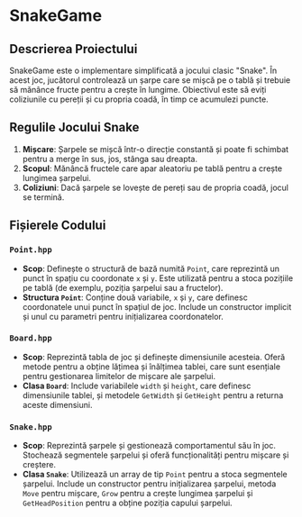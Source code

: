 # SnakeGame

## Descrierea Proiectului

SnakeGame este o implementare simplificată a jocului clasic "Snake". În acest joc, jucătorul controlează un șarpe care se mișcă pe o tablă și trebuie să mănânce fructe pentru a crește în lungime. Obiectivul este să eviți coliziunile cu pereții și cu propria coadă, în timp ce acumulezi puncte.

## Regulile Jocului Snake

1. **Mișcare**: Șarpele se mișcă într-o direcție constantă și poate fi schimbat pentru a merge în sus, jos, stânga sau dreapta.
2. **Scopul**: Mănâncă fructele care apar aleatoriu pe tablă pentru a crește lungimea șarpelui.
3. **Coliziuni**: Dacă șarpele se lovește de pereți sau de propria coadă, jocul se termină.

## Fișierele Codului

### `Point.hpp`

- **Scop**: Definește o structură de bază numită `Point`, care reprezintă un punct în spațiu cu coordonate `x` și `y`. Este utilizată pentru a stoca pozițiile pe tablă (de exemplu, poziția șarpelui sau a fructelor).
- **Structura `Point`**: Conține două variabile, `x` și `y`, care definesc coordonatele unui punct în spațiul de joc. Include un constructor implicit și unul cu parametri pentru inițializarea coordonatelor.

### `Board.hpp`

- **Scop**: Reprezintă tabla de joc și definește dimensiunile acesteia. Oferă metode pentru a obține lățimea și înălțimea tablei, care sunt esențiale pentru gestionarea limitelor de mișcare ale șarpelui.
- **Clasa `Board`**: Include variabilele `width` și `height`, care definesc dimensiunile tablei, și metodele `GetWidth` și `GetHeight` pentru a returna aceste dimensiuni.

### `Snake.hpp`

- **Scop**: Reprezintă șarpele și gestionează comportamentul său în joc. Stochează segmentele șarpelui și oferă funcționalități pentru mișcare și creștere.
- **Clasa `Snake`**: Utilizează un array de tip `Point` pentru a stoca segmentele șarpelui. Include un constructor pentru inițializarea șarpelui, metoda `Move` pentru mișcare, `Grow` pentru a crește lungimea șarpelui și `GetHeadPosition` pentru a obține poziția capului șarpelui.
